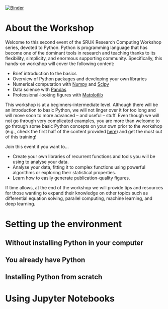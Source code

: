 [![Binder](https://mybinder.org/badge_logo.svg)](https://mybinder.org/v2/gh/dalonsoa/SRUK_Research_Computing_Workshop/master)

# About the Workshop

Welcome to this second event of the SRUK Research Computing Workshop series, devoted to Python. Python is programming language that has become one of the dominant tools in research and teaching thanks to its flexibility, simplicity, and enormous supporting community. Specifically, this hands-on workshop will cover the following content:

- Brief introduction to the basics
- Overview of Python packages and developing your own libraries
- Numerical computation with [Numpy](https://numpy.org/) and [Scipy](https://www.scipy.org/)
- Data science with [Pandas](https://pandas.pydata.org/)
- Professional-looking figures with [Matplotlib](https://matplotlib.org/)

This workshop is at a beginners-intermediate level. Although there will be an introduction to basic Python, we will not linger over it for too long and will move soon to more advanced – and useful – stuff. Even though we will not go through very complicated examples, you are more than welcome to go through some basic Python concepts on your own prior to the workshop (e.g., check the first half of the content provided [here](https://imperialcollegelondon.github.io/python-novice-mix/)) and get the most out of this training!

Join this event if you want to…

- Create your own libraries of recurrent functions and tools you will be using to analyse your data.
- Analyse your data, fitting it to complex functions using powerful algorithms or exploring their statistical properties.
- Learn how to easily generate publication-quality figures.

If time allows, at the end of the workshop we will provide tips and resources for those wanting to expand their knowledge on other topics such as differential equation solving, parallel computing, machine learning, and deep learning.

# Setting up the environment


## Without installing Python in your computer


## You already have Python


## Installing Python from scratch


# Using Jupyter Notebooks